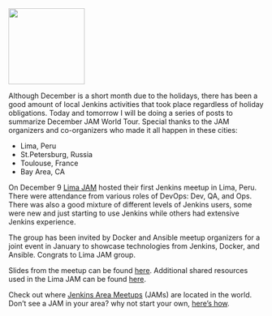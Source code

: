 <img src="/sites/default/files/images/peru-butler_0.jpeg" width="150" />

Although December is a short month due to the holidays, there has been a good amount of local Jenkins activities that took place regardless of holiday obligations. Today and tomorrow I will be doing a series of posts to summarize December JAM World Tour. Special thanks to the JAM organizers and co-organizers who made it all happen in these cities:

- Lima, Peru
- St.Petersburg, Russia
- Toulouse, France
- Bay Area, CA

On December 9 [Lima JAM](http://www.meetup.com/Lima-Jenkins-Area-Meetup/) hosted their first Jenkins meetup in Lima, Peru. There were attendance from various roles of DevOps: Dev, QA, and Ops. There was also a good mixture of different levels of Jenkins users, some were new and just starting to use Jenkins while others had extensive Jenkins experience.

The group has been invited by Docker and Ansible meetup organizers for a joint event in January to showcase technologies from Jenkins, Docker, and Ansible. Congrats to Lima JAM group.

Slides from the meetup can be found [here](https://speakerdeck.com/eddumelendez/peru-jam-intro). Additional shared resources used in the Lima JAM can be found [here](http://jenkinsperu.github.io/).

Check out where [Jenkins Area Meetups](http://www.meetup.com/pro/Jenkins/) (JAMs) are located in the world. Don’t see a JAM in your area? why not start your own, [here’s how](https://wiki.jenkins-ci.org/display/JENKINS/Jenkins+Area+Meetup).

